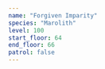 ```yaml
---
name: "Forgiven Imparity"
species: "Marolith"
level: 100
start_floor: 64
end_floor: 66
patrol: false
---
```


